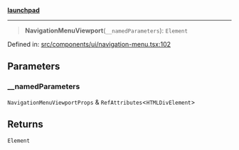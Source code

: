 [**launchpad**](index.md)

***

> **NavigationMenuViewport**(`__namedParameters`): `Element`

Defined in: [src/components/ui/navigation-menu.tsx:102](https://github.com/victorbratov/launchpad/blob/d14315d3bd6634bc1c0e4507f8ad0551e9221cbc/src/components/ui/navigation-menu.tsx#L102)

## Parameters

### \_\_namedParameters

`NavigationMenuViewportProps` & `RefAttributes`\<`HTMLDivElement`\>

## Returns

`Element`
